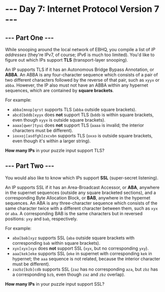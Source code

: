 # --- Day 7: Internet Protocol Version 7 ---

## --- Part One ---

While snooping around the local network of EBHQ, you compile a list of _IP
addresses_ (they're IPv7, of course; _IPv6_ is much too limited). You'd like to
figure out which IPs support **TLS** (transport-layer snooping).

An IP supports TLS if it has an Autonomous Bridge Bypass Annotation, or **ABBA**.
An ABBA is any four-character sequence which consists of a pair of two
different characters followed by the reverse of that pair, such as `xyyx` or
`abba`. However, the IP also must not have an ABBA within any hypernet
sequences, which are contained by **square brackets**.

For example:

- `abba[mnop]qrst` supports TLS (`abba` outside square brackets).
- `abcd[bddb]xyyx` does **not** support TLS (`bddb` is within square brackets,
  even though `xyyx` is outside square brackets).
- `aaaa[qwer]tyui` does **not** support TLS (`aaaa` is invalid; the interior
  characters must be different).
- `ioxxoj[asdfgh]zxcvbn` supports TLS (`oxxo` is outside square brackets, even
  though it's within a larger string).

**How many IPs** in your puzzle input support TLS?

## --- Part Two ---

You would also like to know which IPs support **SSL** (super-secret listening).

An IP supports SSL if it has an Area-Broadcast Accessor, or **ABA**, anywhere in
the supernet sequences (outside any square bracketed sections), and a
corresponding Byte Allocation Block, or **BAB**, anywhere in the hypernet
sequences. An ABA is any three-character sequence which consists of the same
character twice with a different character between them, such as `xyx` or `aba`.
A corresponding BAB is the same characters but in reversed positions: `yxy` and
`bab`, respectively.

For example:

- `aba[bab]xyz` supports SSL (`aba` outside square brackets with corresponding
  `bab` within square brackets).
- `xyx[xyx]xyx` does **not** support SSL (`xyx`, but no corresponding `yxy`).
- `aaa[kek]eke` supports SSL (`eke` in supernet with corresponding `kek` in
  hypernet; the `aaa` sequence is not related, because the interior character
  must be different).
- `zazbz[bzb]cdb` supports SSL (`zaz` has no corresponding `aza`, but `zbz` has
  a corresponding `bzb`, even though `zaz` and `zbz` overlap).

**How many IPs** in your puzzle input support SSL?
